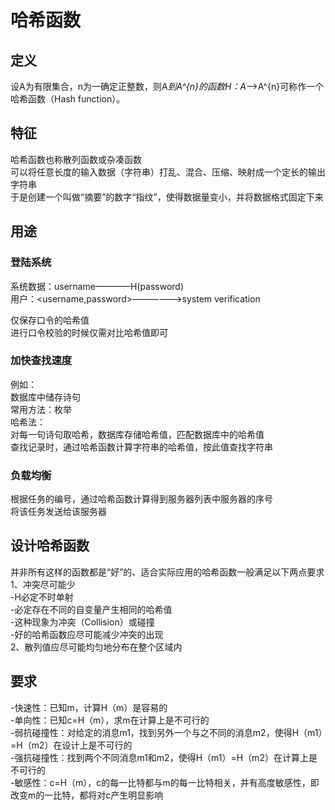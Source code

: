 # 哈希函数

## 定义
设A为有限集合，n为一确定正整数，则A*到A^{n}的函数H：A*-->A^{n}可称作一个哈希函数（Hash function）。             
 
## 特征
哈希函数也称散列函数或杂凑函数                   
可以将任意长度的输入数据（字符串）打乱、混合、压缩、映射成一个定长的输出字符串            
于是创建一个叫做“摘要”的数字“指纹”，使得数据量变小，并将数据格式固定下来            

## 用途

### 登陆系统            
系统数据：username————H(password)             
用户：<username,password>——————>system  verification             

仅保存口令的哈希值          
进行口令校验的时候仅需对比哈希值即可          

### 加快查找速度
例如：        
数据库中储存诗句          
常用方法：枚举              
哈希法：                
对每一句诗句取哈希，数据库存储哈希值，匹配数据库中的哈希值                
查找记录时，通过哈希函数计算字符串的哈希值，按此值查找字符串               

### 负载均衡 
根据任务的编号，通过哈希函数计算得到服务器列表中服务器的序号              
将该任务发送给该服务器       

## 设计哈希函数
并非所有这样的函数都是“好”的、适合实际应用的哈希函数一般满足以下两点要求             
1、冲突尽可能少             
    -H必定不时单射              
    -必定存在不同的自变量产生相同的哈希值             
    -这种现象为冲突（Collision）或碰撞               
    -好的哈希函数应尽可能减少冲突的出现                   
2、散列值应尽可能均匀地分布在整个区域内           

## 要求
-快速性：已知m，计算H（m）是容易的                  
-单向性：已知c=H（m），求m在计算上是不可行的          
-弱抗碰撞性：对给定的消息m1，找到另外一个与之不同的消息m2，使得H（m1）=H（m2）在设计上是不可行的          
-强抗碰撞性：找到两个不同消息m1和m2，使得H（m1）=H（m2）在计算上是不可行的           
-敏感性：c=H（m），c的每一比特都与m的每一比特相关，并有高度敏感性，即改变m的一比特，都将对c产生明显影响         

